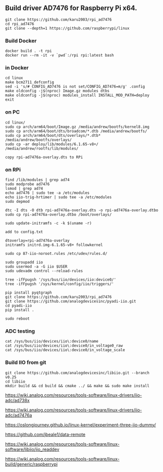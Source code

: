 ## Build driver AD7476 for Raspberry Pi x64.

    git clone https://github.com/karu2003/rpi_ad7476
    cd rpi_ad7476
    git clone --depth=1 https://github.com/raspberrypi/linux

### Build Docker

    docker build . -t rpi
    docker run --rm -it -v `pwd`:/rpi rpi:latest bash

### in Docker

    cd linux
    make bcm2711_defconfig
    sed -i 's/# CONFIG_AD7476 is not set/CONFIG_AD7476=m/g' .config
    make oldconfig -j$(nproc) Image.gz modules dtbs
    make oldconfig -j$(nproc) modules_install INSTALL_MOD_PATH=deploy
    exit

### on PC

    cd linux/
    sudo cp arch/arm64/boot/Image.gz /media/andrew/bootfs/kernel8.img 
    sudo cp arch/arm64/boot/dts/broadcom/*.dtb /media/andrew/bootfs/
    sudo cp arch/arm64/boot/dts/overlays/*.dtb* /media/andrew/bootfs/overlays/
    sudo cp -ar deploy/lib/modules/6.1.65-v8+/ /media/andrew/rootfs/lib/modules/

    copy rpi-ad7476a-overlay.dts to RPi

### on RPi

    find /lib/modules | grep ad74
    sudo modprobe ad7476
    lsmod | grep ad74
    echo ad7476 | sudo tee -a /etc/modules
    echo iio-trig-hrtimer | sudo tee -a /etc/modules
    sudo depmod

    dtc -I dts -O dtb rpi-ad7476a-overlay.dts -o rpi-ad7476a-overlay.dtbo
    sudo cp rpi-ad7476a-overlay.dtbo /boot/overlays/

    sudo update-initramfs -c -k $(uname -r)

    add to config.txt

    dtoverlay=rpi-ad7476a-overlay
    initramfs initrd.img-6.1.65-v8+ followkernel

    sudo cp 87-iio-noroot.rules /etc/udev/rules.d/

    sudo groupadd iio
    sudo usermod -a -G iio $USER
    sudo udevadm control --reload-rules

    tree -ifFpugsh '/sys/bus/iio/devices/iio:device0/'
    tree -ifFpugsh '/sys/kernel/config/iio/triggers/'

    pip install pyqtgraph
    git clone https://github.com/karu2003/rpi_ad7476
    git clone https://github.com/analogdevicesinc/pyadi-iio.git
    cd pyadi-iio
    pip install .

    sudo reboot

### ADC testing

    cat /sys/bus/iio/devices/iio\:device0/name
    cat /sys/bus/iio/devices/iio\:device0/in_voltage0_raw 
    cat /sys/bus/iio/devices/iio\:device0/in_voltage_scale

### Build IIO from git

    git clone https://github.com/analogdevicesinc/libiio.git --branch v0.25
    cd libiio
    mkdir build && cd build && cmake ../ && make && sudo make install


https://wiki.analog.com/resources/tools-software/linux-drivers/iio-adc/ad738x

https://wiki.analog.com/resources/tools-software/linux-drivers/iio-adc/ad7476a

https://oslongjourney.github.io/linux-kernel/experiment-three-iio-dummy/

https://github.com/jbeale1/data-remote

https://wiki.analog.com/resources/tools-software/linux-software/libiio/iio_readdev

https://wiki.analog.com/resources/tools-software/linux-build/generic/raspberrypi

    



